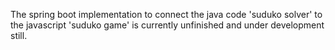 The spring boot implementation to connect the java code 'suduko solver' to the 
javascript 'suduko game' is currently unfinished and under development still.
